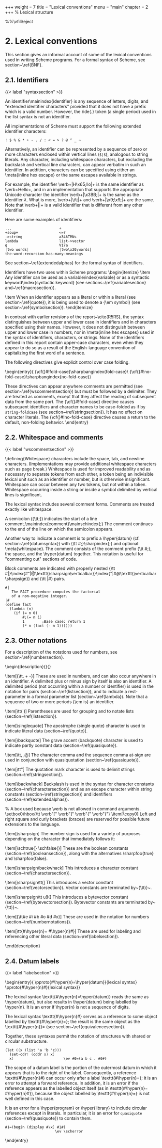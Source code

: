 +++
weight = 7
title = "Lexical conventions"
menu = "main"
chapter = 2
+++
% Lexical structure

%%\vfill\eject
# 2. Lexical conventions

This section gives an informal account of some of the lexical
conventions used in writing Scheme programs.  For a formal syntax of
Scheme, see section~\ref{BNF}.

## 2.1. Identifiers
{{< label "syntaxsection" >}}

An identifier\mainindex{identifier} is any sequence of letters, digits, and
"extended identifier characters" provided that it does not have a prefix
which is a valid number.
However, the  \ide{.} token (a single period) used in the list syntax
is not an identifier.

All implementations of Scheme must support the following extended identifier
characters:

```
! $ % & * + - . / : < = > ? @ ^ _ ~
```

Alternatively, an identifier can be represented by a sequence of zero or more
characters enclosed within vertical lines (``$|$``), analogous to
string literals.  Any character, including whitespace characters, but
excluding the backslash and vertical line characters,
can appear verbatim in such an identifier.
In addition, characters can be
specified using either an \meta{inline hex escape} or
the same escapes
available in strings.

For example, the
identifier \verb+|H\x65;llo|+ is the same identifier as
\verb+Hello+, and in an implementation that supports the appropriate
Unicode character the identifier \verb+|\x3BB;|+ is the same as the
identifier $\lambda$.
What is more, \verb+|\t\t|+ and \verb+|\x9;\x9;|+ are the
same.
Note that \verb+||+ is a valid identifier that is different from any other
identifier.

Here are some examples of identifiers:

```
...                      +
+soup+                   <=?
->string                 a34kTMNs
lambda                   list->vector
q                        V17a
|two words|              |two\x20;words|
the-word-recursion-has-many-meanings
```

See section~\ref{extendedalphas} for the formal syntax of identifiers.

Identifiers have two uses within Scheme programs:
\begin{itemize}
\item Any identifier can be used as a variable\index{variable}
 or as a syntactic keyword\index{syntactic keyword}
(see sections~\ref{variablesection} and~\ref{macrosection}).

\item When an identifier appears as a literal or within a literal
(see section~\ref{quote}), it is being used to denote a {\em symbol}
(see section~\ref{symbolsection}).
\end{itemize}

In contrast with earlier revisions of the report~\cite{R5RS}, the
syntax distinguishes between upper and lower case in
identifiers and in characters specified using their names.  However, it
does not distinguish between upper and lower case in numbers,
nor in \meta{inline hex escapes} used
in the syntax of identifiers, characters, or strings.
None of the identifiers defined in this report contain upper-case
characters, even when they appear to do so as a result
of the English-language convention of capitalizing the first word of
a sentence.

The following directives give explicit control over case
folding.

\begin{entry}{
{\cf{}#!fold-case}\sharpbangindex{fold-case}\\
{\cf{}#!no-fold-case}\sharpbangindex{no-fold-case}}

These directives can appear anywhere comments are permitted (see
section~\ref{wscommentsection}) but must be followed by a delimiter.
They are treated as comments, except that they affect the reading
of subsequent data from the same port. The {\cf{}#!fold-case} directive causes
subsequent identifiers and character names to be case-folded
as if by ``string-foldcase`` (see section~\ref{stringsection}).
It has no effect on character
literals.  The {\cf{}#!no-fold-case} directive
causes a return to the default, non-folding behavior.
\end{entry}



## 2.2. Whitespace and comments
{{< label "wscommentsection" >}}

\defining{Whitespace} characters include the space, tab, and newline characters.
(Implementations may provide additional whitespace characters such
as page break.)  Whitespace is used for improved readability and
as necessary to separate tokens from each other, a token being an
indivisible lexical unit such as an identifier or number, but is
otherwise insignificant.  Whitespace can occur between any two tokens,
but not within a token.  Whitespace occurring inside a string
or inside a symbol delimited by vertical lines
is significant.

The lexical syntax includes several comment forms.
Comments are treated exactly like whitespace.

A semicolon ({\tt;}) indicates the start of a line
comment.\mainindex{comment}\mainschindex{;}  The comment continues to the
end of the line on which the semicolon appears.

Another way to indicate a comment is to prefix a \hyper{datum}
(cf. section~\ref{datumsyntax}) with {\tt #;}\sharpindex{;} and optional
\meta{whitespace}.  The comment consists of
the comment prefix {\tt #;}, the space, and the \hyper{datum} together.  This
notation is useful for "commenting out" sections of code.

Block comments are indicated with properly nested {\tt
  #|}\index{#"|@\texttt{\sharpsign\verticalbar}}\index{"|#@\texttt{\verticalbar\sharpsign}}
and {\tt |#} pairs.

```
#|
   The FACT procedure computes the factorial
   of a non-negative integer.
|#
(define fact
  (lambda (n)
    (if (= n 0)
        #;(= n 1)
        1        ;Base case: return 1
        (* n (fact (- n 1))))))
```


## 2.3. Other notations

For a description of the notations used for numbers, see
section~\ref{numbersection}.

\begin{description}{}{}

\item[{\tt. + -}]
These are used in numbers, and can also occur anywhere in an identifier.
A delimited plus or minus sign by itself
is also an identifier.
A delimited period (not occurring within a number or identifier) is used
in the notation for pairs (section~\ref{listsection}), and to indicate a
rest-parameter in a  formal parameter list (section~\ref{lambda}).
Note that a sequence of two or more periods {\em is} an identifier.

\item[\tt( )]
Parentheses are used for grouping and to notate lists
(section~\ref{listsection}).

\item[\singlequote]
The apostrophe (single quote) character is used to indicate literal data (section~\ref{quote}).

\item[\backquote]
The grave accent (backquote) character is used to indicate partly constant
data (section~\ref{quasiquote}).

\item[\tt, ,@]
The character comma and the sequence comma at-sign are used in conjunction
with quasiquotation (section~\ref{quasiquote}).

\item[\tt"]
The quotation mark character is used to delimit strings (section~\ref{stringsection}).

\item[\backwhack]
Backslash is used in the syntax for character constants
(section~\ref{charactersection}) and as an escape character within string
constants (section~\ref{stringsection}) and identifiers
(section~\ref{extendedalphas}).

% A box used because \verb is not allowed in command arguments.
\setbox0\hbox{\tt \verb"[" \verb"]" \verb"{" \verb"}"}
\item[\copy0]
Left and right square and curly brackets (braces)
are reserved for possible future extensions to the language.

\item[\sharpsign] The number sign is used for a variety of purposes depending on
the character that immediately follows it:

\item[\schtrue{} \schfalse{}]
These are the boolean constants (section~\ref{booleansection}),
along with the alternatives \sharpfoo{true} and \sharpfoo{false}.

\item[\sharpsign\backwhack]
This introduces a character constant (section~\ref{charactersection}).

\item[\sharpsign\tt(]
This introduces a vector constant (section~\ref{vectorsection}).  Vector constants
are terminated by~{\tt)}~.

\item[\sharpsign\tt u8(]
This introduces a bytevector constant (section~\ref{bytevectorsection}).  Bytevector constants
are terminated by~{\tt)}~.

\item[{\tt#e #i #b #o #d #x}]
These are used in the notation for numbers (section~\ref{numbernotations}).

\item[\tt{#\hyper{n}= #\hyper{n}#}]
These are used for labeling and referencing other literal data (section~\ref{labelsection}).

\end{description}

## 2.4. Datum labels
{{< label "labelsection" >}}

\begin{entry}{
\pproto{#\hyper{n}=\hyper{datum}}{lexical syntax}
\pproto{#\hyper{n}#}{lexical syntax}}

The lexical syntax
\texttt{#\hyper{n}=\hyper{datum}} reads the same as \hyper{datum}, but also
results in \hyper{datum} being labelled by \hyper{n}.
It is an error if \hyper{n} is not a sequence of digits.

The lexical syntax \texttt{#\hyper{n}#} serves as a reference to some
object labelled by \texttt{#\hyper{n}=}; the result is the same
object as the \texttt{#\hyper{n}}=
(see section~\ref{equivalencesection}).

Together, these syntaxes permit the notation of
structures with shared or circular substructure.

```
(let ((x (list 'a 'b 'c)))
  (set-cdr! (cddr x) x)
  x)                       \ev #0=(a b c . #0#)
```

The scope of a datum label is the portion of the outermost datum in which it appears
that is to the right of the label.
Consequently, a reference \texttt{#\hyper{n}#} can occur only after a label
\texttt{#\hyper{n}=}; it is an error to attempt a forward reference.  In
addition, it is an error if the reference appears as the labelled object itself
(as in \texttt{#\hyper{n}= #\hyper{n}#}),
because the object labelled by \texttt{#\hyper{n}=} is not well
defined in this case.

It is an error for a \hyper{program} or \hyper{library} to include
circular references except in literals.  In particular,
it is an error for ``quasiquote`` (section~\ref{quasiquote}) to contain them.

```
#1=(begin (display #\x) #1#)
                       \ev \scherror
```
\end{entry}
